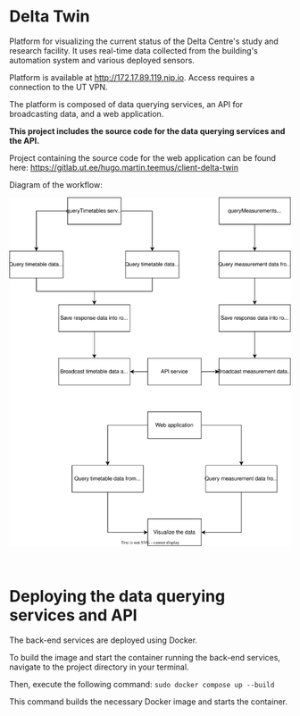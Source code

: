 # Delta Twin

Platform for visualizing the current status of the Delta Centre's study and research facility. It uses real-time data collected from the building's automation system and various deployed sensors.

Platform is available at http://172.17.89.119.nip.io. Access requires a connection to the UT VPN.

The platform is composed of data querying services, an API for broadcasting data, and a web application.

**This project includes the source code for the data querying services and the API.**

Project containing the source code for the web application can be found here: https://gitlab.ut.ee/hugo.martin.teemus/client-delta-twin

Diagram of the workflow:

![Workflow](workflow.svg)

<br>

# Deploying the data querying services and API

The back-end services are deployed using Docker.

To build the image and start the container running the back-end services, navigate to the project directory in your terminal.

Then, execute the following command:
`sudo docker compose up --build`

This command builds the necessary Docker image and starts the container.